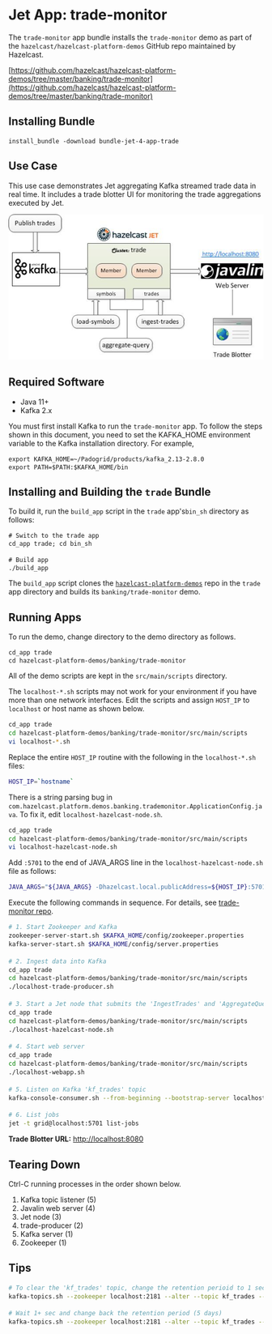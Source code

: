 # Jet App: trade-monitor
  
The `trade-monitor` app bundle installs the `trade-monitor` demo as part of the `hazelcast/hazelcast-platform-demos` GitHub repo maintained by Hazelcast.

[https://github.com/hazelcast/hazelcast-platform-demos/tree/master/banking/trade-monitor](https://github.com/hazelcast/hazelcast-platform-demos/tree/master/banking/trade-monitor)

## Installing Bundle

```console
install_bundle -download bundle-jet-4-app-trade
```

## Use Case

This use case demonstrates Jet aggregating Kafka streamed trade data in real time. It includes a trade blotter UI for monitoring the trade aggregations executed by Jet.

![Jet Trade Diagram](images/jet-trade-monitor.jpg)

## Required Software

- Java 11+
- Kafka 2.x

You must first install Kafka to run the `trade-monitor` app. To follow the steps shown in this document, you need to set the KAFKA_HOME environment variable to the Kafka installation directory. For example,

```console
export KAFKA_HOME=~/Padogrid/products/kafka_2.13-2.8.0
export PATH=$PATH:$KAFKA_HOME/bin
```

## Installing and Building the `trade` Bundle

To build it, run the `build_app` script in the `trade` app's`bin_sh` directory as follows:

```console
# Switch to the trade app
cd_app trade; cd bin_sh

# Build app
./build_app
```

The `build_app` script clones the [`hazelcast-platform-demos`](https://github.com/hazelcast/hazelcast-platform-demos/tree/master/banking/trade-monitor) repo in the `trade` app directory and builds its `banking/trade-monitor` demo.

## Running Apps

To run the demo, change directory to the demo directory as follows.

```console
cd_app trade
cd hazelcast-platform-demos/banking/trade-monitor
```

All of the demo scripts are kept in the `src/main/scripts` directory.

The `localhost-*.sh` scripts may not work for your environment if you have more than one network interfaces. Edit the scripts and assign `HOST_IP` to `localhost` or host name as shown below.

```bash
cd_app trade
cd hazelcast-platform-demos/banking/trade-monitor/src/main/scripts
vi localhost-*.sh
```

Replace the entire `HOST_IP` routine with the following in the `localhost-*.sh` files:

```bash
HOST_IP=`hostname`
```

There is a string parsing bug in `com.hazelcast.platform.demos.banking.trademonitor.ApplicationConfig.java`. To fix it, edit `localhost-hazelcast-node.sh`.

```bash
cd_app trade
cd hazelcast-platform-demos/banking/trade-monitor/src/main/scripts
vi localhost-hazelcast-node.sh
```

Add `:5701` to the end of JAVA_ARGS line in the `localhost-hazelcast-node.sh` file as follows:

```bash
JAVA_ARGS="${JAVA_ARGS} -Dhazelcast.local.publicAddress=${HOST_IP}:5701"
```

Execute the following commands in sequence. For details, see [trade-monitor repo](https://github.com/hazelcast/hazelcast-platform-demos/tree/master/banking/trade-monitor).

```bash
# 1. Start Zookeeper and Kafka
zookeeper-server-start.sh $KAFKA_HOME/config/zookeeper.properties 
kafka-server-start.sh $KAFKA_HOME/config/server.properties

# 2. Ingest data into Kafka
cd_app trade
cd hazelcast-platform-demos/banking/trade-monitor/src/main/scripts
./localhost-trade-producer.sh

# 3. Start a Jet node that submits the 'IngestTrades' and 'AggregateQuery' jobs
cd_app trade
cd hazelcast-platform-demos/banking/trade-monitor/src/main/scripts
./localhost-hazelcast-node.sh

# 4. Start web server
cd_app trade
cd hazelcast-platform-demos/banking/trade-monitor/src/main/scripts
./localhost-webapp.sh

# 5. Listen on Kafka 'kf_trades' topic
kafka-console-consumer.sh --from-beginning --bootstrap-server localhost:9092 --topic kf_trades

# 6. List jobs
jet -t grid@localhost:5701 list-jobs
```

**Trade Blotter URL:** [http://localhost:8080](http://localhost:8080)

## Tearing Down

Ctrl-C running processes in the order shown below.

   1. Kafka topic listener (5)
   2. Javalin web server (4)
   3. Jet node (3)
   4. trade-producer (2)
   5. Kafka server (1)
   6. Zookeeper (1)

## Tips

```bash
# To clear the 'kf_trades' topic, change the retention perioid to 1 sec
kafka-topics.sh --zookeeper localhost:2181 --alter --topic kf_trades --config retention.ms=1000

# Wait 1+ sec and change back the retention period (5 days)
kafka-topics.sh --zookeeper localhost:2181 --alter --topic kf_trades --config retention.ms=432000000
```
